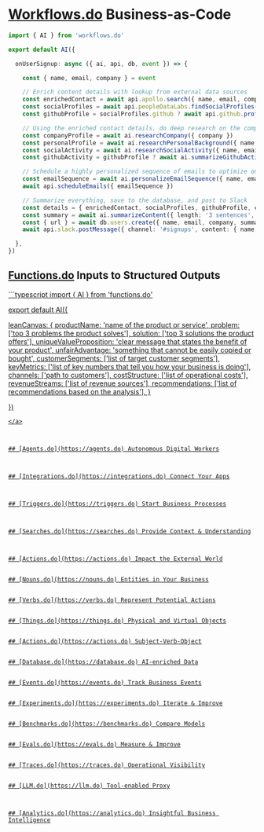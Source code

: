 # [Workflows.do](https://workflows.do) Business-as-Code

```typescript
import { AI } from 'workflows.do'

export default AI({

  onUserSignup: async ({ ai, api, db, event }) => {

    const { name, email, company } = event

    // Enrich content details with lookup from external data sources
    const enrichedContact = await api.apollo.search({ name, email, company })
    const socialProfiles = await api.peopleDataLabs.findSocialProfiles({ name, email, company })
    const githubProfile = socialProfiles.github ? await api.github.profile({ name, email, company, profile: socialProfiles.github }) : undefined

    // Using the enriched contact details, do deep research on the company and personal background
    const companyProfile = await ai.researchCompany({ company })
    const personalProfile = await ai.researchPersonalBackground({ name, email, enrichedContact })
    const socialActivity = await ai.researchSocialActivity({ name, email, enrichedContact, socialProfiles })
    const githubActivity = githubProfile ? await ai.summarizeGithubActivity({ name, email, enrichedContact, githubProfile }) : undefined

    // Schedule a highly personalized sequence of emails to optimize onboarding and activation
    const emailSequence = await ai.personalizeEmailSequence({ name, email, company, personalProfile, socialActivity, companyProfile, githubActivity })
    await api.scheduleEmails({ emailSequence })

    // Summarize everything, save to the database, and post to Slack
    const details = { enrichedContact, socialProfiles, githubProfile, companyProfile, personalProfile, socialActivity, githubActivity, emailSequence }
    const summary = await ai.summarizeContent({ length: '3 sentences', name, email, company, ...details })
    const { url } = await db.users.create({ name, email, company, summary, ...details })
    await api.slack.postMessage({ channel: '#signups', content: { name, email, company, summary, url } })

  },
})
```


## [Functions.do](https://functions.do) Inputs to Structured Outputs

<a href="https://functions.do">
```typescript
import { AI } from 'functions.do'

export default AI({

  leanCanvas: {
    productName: 'name of the product or service',
    problem: ['top 3 problems the product solves'],
    solution: ['top 3 solutions the product offers'],
    uniqueValueProposition: 'clear message that states the benefit of your product',
    unfairAdvantage: 'something that cannot be easily copied or bought',
    customerSegments: ['list of target customer segments'],
    keyMetrics: ['list of key numbers that tell you how your business is doing'],
    channels: ['path to customers'],
    costStructure: ['list of operational costs'],
    revenueStreams: ['list of revenue sources'],
    recommendations: ['list of recommendations based on the analysis'],
  }

})
```
</a>



## [Agents.do](https://agents.do) Autonomous Digital Workers



## [Integrations.do](https://integrations.do) Connect Your Apps



## [Triggers.do](https://triggers.do) Start Business Processes



## [Searches.do](https://searches.do) Provide Context & Understanding



## [Actions.do](https://actions.do) Impact the External World


## [Nouns.do](https://nouns.do) Entities in Your Business


## [Verbs.do](https://verbs.do) Represent Potential Actions


## [Things.do](https://things.do) Physical and Virtual Objects


## [Actions.do](https://actions.do) Subject-Verb-Object


## [Database.do](https://database.do) AI-enriched Data


## [Events.do](https://events.do) Track Business Events


## [Experiments.do](https://experiments.do) Iterate & Improve


## [Benchmarks.do](https://benchmarks.do) Compare Models


## [Evals.do](https://evals.do) Measure & Improve


## [Traces.do](https://traces.do) Operational Visibility


## [LLM.do](https://llm.do) Tool-enabled Proxy



## [Analytics.do](https://analytics.do) Insightful Business Intelligence

